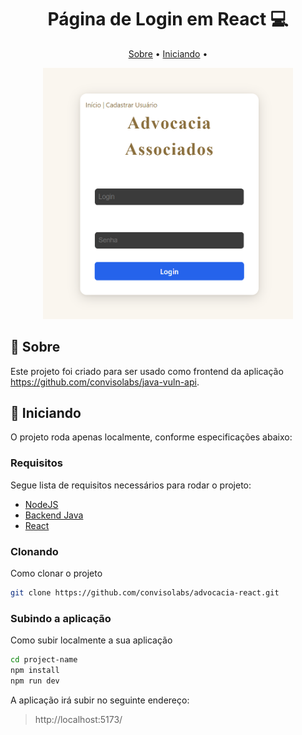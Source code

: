 <h1 align="center" style="font-weight: bold;"> Página de Login em React 💻</h1>


<p align="center">
 <a href="#about">Sobre</a> • 
 <a href="#started">Iniciando</a> •  
</p>


<p align="center">
    <img src="./src/assets/login.png" alt="Image Example" width="400px">
</p>

<h2 id="about">📌 Sobre</h2>

Este projeto foi criado para ser usado como frontend da aplicação https://github.com/convisolabs/java-vuln-api.

<h2 id="started">🚀 Iniciando</h2>

O projeto roda apenas localmente, conforme especificações abaixo:

<h3>Requisitos</h3>

Segue lista de requisitos necessários para rodar o projeto:

- [NodeJS](https://nodejs.org/en)
- [Backend Java](https://github.com/convisolabs/java-vuln-app)
- [React](https://react.dev/)

<h3>Clonando</h3>

Como clonar o projeto
```bash
git clone https://github.com/convisolabs/advocacia-react.git
```

<h3>Subindo a aplicação</h3>

Como subir localmente a sua aplicação

```bash
cd project-name
npm install
npm run dev
```
A aplicação irá subir no seguinte endereço:
> http://localhost:5173/
